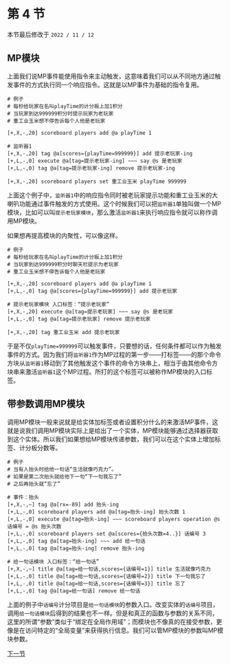 # 第 4 节

本节最后修改于 `2022 / 11 / 12`

## MP模块

上面我们说MP事件能使用指令来主动触发，这意味着我们可以从不同地方通过触发事件的方式执行同一个响应指令。这就是以MP事件为基础的指令复用。

```text
# 例子
# 每秒给玩家在名叫playTime的计分板上加1积分
# 当玩家到达999999积分时提示玩家为老玩家
# 重工业玉米想不停告诉每个人他是老玩家

[+,X,-,20] scoreboard players add @a playTime 1

# 监听器1
[+,X,-,20] tag @a[scores={playTime=999999}] add 提示老玩家-ing
[+,L,-,0] execute @a[tag=提示老玩家-ing] ~~~ say @s 是老玩家
[+,L,-,0] tag @a[tag=提示老玩家-ing] remove 提示老玩家-ing

[+,X,-,20] scoreboard players set 重工业玉米 playTime 999999
```

上面这个例子中，`监听器1`中的响应指令同时被老玩家提示功能和重工业玉米的大喇叭功能通过事件触发的方式使用。这个时候我们可以把`监听器1`单独叫做一个MP模块，比如可以叫`提示老玩家模块`，那么激活`监听器1`来执行响应指令就可以称作调用MP模块。

如果想再提高模块的内聚性，可以像这样。

```text
# 例子
# 每秒给玩家在名叫playTime的计分板上加1积分
# 当玩家到达999999积分时聊天栏提示为老玩家
# 重工业玉米想不停告诉每个人他是老玩家

[+,X,-,20] scoreboard players add @a playTime 1
[+,L,-,0] tag @a[scores={playTime=999999}] add 提示老玩家

# 提示老玩家模块 入口标签：“提示老玩家”
[+,X,-,20] execute @a[tag=提示老玩家] ~~~ say @s 是老玩家
[+,L,-,0] tag @a[tag=提示老玩家] remove 提示老玩家

[+,X,-,20] tag 重工业玉米 add 提示老玩家
```

于是不仅`playTime=999999`可以触发事件，只要想的话，任何条件都可以作为触发事件的方式。因为我们将`监听器1`作为MP过程的第一步——打标签——的那个命令方块从`监听器1`移动到了其他触发这个事件的命令方块串上，相当于由其他命令方块串来激活`监听器1`这个MP过程。所打的这个标签可以被称作MP模块的入口标签。

## 带参数调用MP模块

调用MP模块一般来说就是给实体加标签或者设置积分什么的来激活MP事件，这就是说我们调用MP模块实际上是给出了一个实体，MP模块能够通过选择器获取到这个实体。所以我们如果想给MP模块传递参数，我们可以在这个实体上增加标签、计分板分数等。

```text
# 例子
# 当有人抬头时给他一句话“生活就像巧克力”。
# 如果是第二次抬头就给他下一句“下一句我忘了”
# 之后再抬头就“忘了”

# 事件：抬头
[+,X,-,~] tag @a[rx=-89] add 抬头-ing
[+,L,-,0] scoreboard players add @a[tag=抬头-ing] 抬头次数 1
[+,L,-,0] execute @a[tag=抬头-ing] ~~~ scoreboard players operation @s 话编号 = @s 抬头次数
[+,L,-,0] scoreboard players set @a[scores={抬头次数=4..}] 话编号 3
[+,L,-,0] tag @a[tag=抬头-ing] ~~~ add 给一句话
[+,L,-,0] tag @a[tag=抬头-ing] remove 抬头-ing

# 给一句话模块 入口标签：“给一句话”
[+,X,-,~] title @a[tag=给一句话,scores={话编号=1}] title 生活就像巧克力
[+,L,-,0] title @a[tag=给一句话,scores={话编号=2}] title 下一句我忘了
[+,L,-,0] title @a[tag=给一句话,scores={话编号=3}] title 忘了
[+,L,-,0] tag @a[tag=给一句话] remove 给一句话
```

上面的例子中`话编号`计分项目是`给一句话模块`的参数入口。改变实体的`话编号`项目，调用`给一句话模块`后得到的结果也不一样。但是和真正的函数与参数的关系不同，这里的所谓“参数”类似于“绑定在全局作用域”；而模块也不像真的在接受参数，更像是在访问特定的“全局变量”来获得执行信息。我们可以管MP模块的参数叫MP模块参数。

[下一节](5.md)
